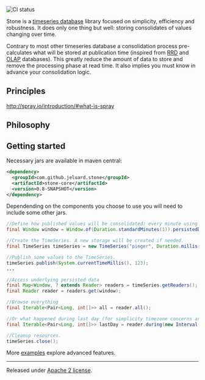 ![CI status](https://secure.travis-ci.org/jeluard/stone.png)

Stone is a [timeseries database](http://en.wikipedia.org/wiki/Time_series_database) library focused on simplicity, efficiency and robustness. It does only one thing but well: storing consolidates of values changing over time.

Contrary to most other timeseries database a consolidation process pre-calculates what will be stored at publication time (inspired from [RRD](http://oss.oetiker.ch/rrdtool/) and [OLAP](http://en.wikipedia.org/wiki/Online_Analytical_Processing) databases).
This greatly reduce the amount of data to store and remove the processing phase at read time. It also implies you must know in advance your consolidation logic.

## Principles
http://spray.io/introduction/#what-is-spray

## Philosophy

## Getting started

Necessary jars are available in maven central:

```xml
<dependency>
  <groupId>com.github.jeluard.stone</groupId>
  <artifactId>stone-core</artifactId>
  <version>0.8-SNAPSHOT</version>
</dependency>
```
Dependending on the components you choose to use you will need to include some other jars.

```java
//Define how published values will be consolidated: every minute using *max* algorithm and kept up to 1 hour.
final Window window = Window.of(Duration.standardMinutes(1)).persistedDuring(Duration.standardHours(1)).consolidatedBy(MaxConsolidator.class);

//Create the TimeSeries. A new storage will be created if needed.
final TimeSeries timeSeries = new TimeSeries("pinger", Duration.millis(1), new Window[]{window}, new SequentialDispatcher(), new MemoryStorageFactory());

//Publish some values to the TimeSeries.
timeSeries.publish(System.currentTimeMillis(), 123);
...

//Access underlying persisted data
final Map<Window, ? extends Reader> readers = timeSeries.getReaders();
final Reader reader = readers.get(window);

//Browse everything
final Iterable<Pair<Long, int[]>> all = reader.all();

//Or what happened during last day (for simplicity timezone concerns are ignored).
final Iterable<Pair<Long, int[]>> lastDay = reader.during(new Interval(DateTime.now().minusDays(1), DateTime.now()));

//Cleanup resources.
timeSeries.close();
```

More [examples]() explore advanced features.

---

Released under [Apache 2 license](http://www.apache.org/licenses/LICENSE-2.0.html).